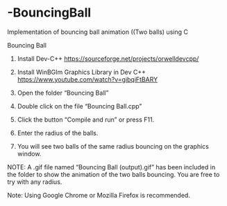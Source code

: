 # -BouncingBall
Implementation of bouncing ball animation ((Two balls)  using C 


Bouncing Ball
1.	Install Dev-C++ 
https://sourceforge.net/projects/orwelldevcpp/

2.	Install WinBGIm Graphics Library in Dev C++
https://www.youtube.com/watch?v=gibqiFtBARY

3.	Open the folder “Bouncing Ball”
4.	Double click on the file “Bouncing Ball.cpp”
5.	Click the button “Compile and run” or press F11.
6.  Enter the radius of the balls.
7.  You will see two balls of the same radius bouncing on the graphics window.

NOTE: A .gif file named “Bouncing Ball (output).gif” has been included in the folder to show the animation of the two balls bouncing.
You are free to try with any radius.

Note: Using Google Chrome or Mozilla Firefox is recommended.


